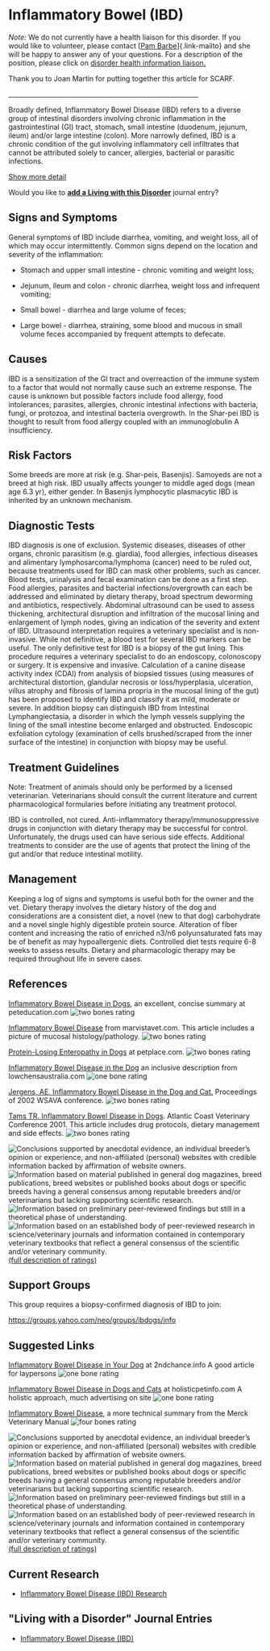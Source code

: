 Inflammatory Bowel (IBD)
========================



*Note:* We do not currently have a health liaison for this disorder.  If
you would like to volunteer, please contact [[Pam
Barbe](mailto:president@samoyedhealthfoundation.org?subject=Questions%20about%20becoming%20a%20Health%20Information%20Liaison%20or%20Reviewer)]{.link-mailto}
and she will be happy to answer any of your questions.  For a
description of the position, please click on [disorder health
information
liaison.](../help/become-a-health-information-liaison.html "become a health information liaison...")

 Thank you to Joan Martin for putting together this article for SCARF.

\_\_\_\_\_\_\_\_\_\_\_\_\_\_\_\_\_\_\_\_\_\_\_\_\_\_\_\_\_\_\_\_\_\_\_\_\_\_\_\_\_\_\_\_\_\_\_\_\_\_\_\_\_\_\_\_\_\_\_



Broadly defined, Inflammatory Bowel Disease (IBD) refers to a diverse
group of intestinal disorders involving chronic inflammation in the
gastrointestinal (GI) tract, stomach, small intestine (duodenum,
jejunum, ileum) and/or large intestine (colon).  More narrowly defined,
IBD is a chronic condition of the gut involving inflammatory cell
infiltrates that cannot be attributed solely to cancer, allergies,
bacterial or parasitic infections.





[Show more detail](inflammatory-bowel-ibd5a76.html?showlong=1)



Would you like to **[add a Living with this
Disorder](inflammatory-bowel-ibd/addliving_form.html)** journal entry?

Signs and Symptoms
------------------

General symptoms of IBD include diarrhea, vomiting, and weight loss, all
of which may occur intermittently. Common signs depend on the location
and severity of the inflammation:

-   Stomach and upper small intestine - chronic vomiting and weight
    loss;

-   Jejunum, ileum and colon - chronic diarrhea, weight loss and
    infrequent vomiting;

-   Small bowel - diarrhea and large volume of feces;

-   Large bowel - diarrhea, straining, some blood and mucous in small
    volume feces accompanied by frequent attempts to defecate.

Causes
------

IBD is a sensitization of the GI tract and overreaction of the immune
system to a factor that would not normally cause such an extreme
response.  The cause is unknown but possible factors include food
allergy, food intolerances, parasites, allergies, chronic intestinal
infections with bacteria, fungi, or protozoa, and intestinal bacteria
overgrowth.  In the Shar-pei IBD is thought to result from food allergy
coupled with an immunoglobulin A insufficiency.

Risk Factors
------------

Some breeds are more at risk (e.g. Shar-peis, Basenjis).  Samoyeds are
not a breed at high risk.  IBD usually affects younger to middle aged
dogs (mean age 6.3 yr), either gender.  In Basenjis  lymphocytic
plasmacytic IBD is inherited by an unknown mechanism.

Diagnostic Tests
----------------

IBD diagnosis is one of exclusion.  Systemic diseases, diseases of other
organs, chronic parasitism (e.g. giardia), food allergies, infectious
diseases and alimentary lymphosarcoma/lymphoma (cancer) need to be ruled
out, because treatments used for IBD can mask other problems, such as
cancer.  Blood tests, urinalysis and fecal examination can be done as a
first step.  Food allergies, parasites and bacterial
infections/overgrowth can each be addressed and eliminated by dietary
therapy, broad spectrum deworming and antibiotics, respectively.
Abdominal ultrasound can be used to assess thickening, architectural
disruption and infiltration of the mucosal lining and enlargement of
lymph nodes, giving an indication of the severity and extent of IBD.
Ultrasound interpretation requires a veterinary specialist and is
non-invasive.  While not definitive, a blood test for several IBD
markers can be useful.      The only definitive test for IBD is a biopsy
of the gut lining.  This procedure requires a veterinary specialist to
do an endoscopy, colonoscopy or surgery.  It is expensive and invasive.
Calculation of a canine disease activity index (CDAI) from analysis of
biopsied tissues (using measures of architectural distortion, glandular
necrosis or loss/hyperplasia, ulceration, villus atrophy and fibrosis of
lamina propria in the mucosal lining of the gut) has been proposed to
identify IBD and classify it as mild, moderate or severe.  In addition
biopsy can distinguish IBD from Intestinal Lymphangiectasia, a disorder
in which the lymph vessels supplying the lining of the small intestine
become enlarged and obstructed.  Endoscopic exfoliation cytology
(examination of cells brushed/scraped from the inner surface of the
intestine) in conjunction with biopsy may be useful.

Treatment Guidelines
--------------------

Note: Treatment of animals should only be performed by a licensed
veterinarian. Veterinarians should consult the current literature and
current pharmacological formularies before initiating any treatment
protocol.

IBD is controlled, not cured.  Anti-inflammatory
therapy/immunosuppressive drugs in conjunction with dietary therapy may
be successful for control. Unfortunately, the drugs used can have
serious side effects.  Additional treatments to consider are the use of
agents that protect the lining of the gut and/or that reduce intestinal
motility.

Management
----------

Keeping a log of  signs and symptoms is useful both for the owner and
the vet. Dietary therapy involves the dietary history of the dog and
considerations are a consistent diet, a novel (new to that dog)
carbohydrate and a novel single highly digestible protein source.
Alteration of fiber content and increasing the ratio of enriched n3/n6
polyunsaturated fats may be of benefit as may hypoallergenic diets.
Controlled diet tests require 6-8 weeks to assess results.  Dietary and
pharmacologic therapy may be required throughout life in severe cases.

References
----------

[Inflammatory Bowel Disease in
Dogs](http://www.peteducation.com/article.cfm?c=2+2090&aid=305),
an excellent, concise summary at peteducation.com   ![two bones
rating](/img/2-bones.gif/image_preview.png)



[Inflammatory Bowel
Disease](http://www.marvistavet.com/inflammatory-bowel-disease.pml)
from marvistavet.com.  This article includes a picture of mucosal
histology/pathology. ![two bones
rating](/img/2-bones.gif/image_preview.png)



[Protein-Losing Enteropathy in
Dogs](http://www.petplace.com/dogs/protein-losing-enteropathy-in-dogs-ple/page1.aspx)
at petplace.com.     ![two bones
rating](/img/2-bones.gif/image_preview.png)



[Inflammatory Bowel Disease in the
Dog](http://www.lowchensaustralia.com/health/boweldisease.htm)
an inclusive description from lowchensaustralia.com ![one bone
rating](/img/bone.gif/image_preview.png)

[Jergens, AE.  Inflammatory Bowel Disease in the Dog and
Cat.](http://www.vin.com/proceedings/Proceedings.plx?CID=WSAVA2002&PID=2585&Category=414)
Proceedings of 2002 WSAVA conference.  ![two bones
rating](/img/2-bones.gif/image_preview.png)

[Tams TR.  Inflammatory Bowel Disease in
Dogs](http://www.vin.com/VINDBPub/SearchPB/Proceedings/PR05000/PR00426.htm).
Atlantic Coast Veterinary Conference 2001.  This article includes  drug
protocols, dietary management and side effects. ![two bones
rating](/img/2-bones.gif/image_preview.png)



![](inflammatory-bowel-ibd/bone.gif "Conclusions supported by anecdotal evidence, an individual breeder’s opinion or experience, and non-affiliated (personal) websites with credible information backed by affirmation of website owners.")
![](inflammatory-bowel-ibd/2-bones.gif "Information based on material published in general dog magazines, breed publications, breed websites or published books about dogs or specific breeds  having a general consensus among reputable breeders and/or veterinarians but lacking supporting scientific research.")
![](inflammatory-bowel-ibd/3-bones.gif "Information based on preliminary peer-reviewed findings but still in a theoretical phase of understanding.")
![](inflammatory-bowel-ibd/4-bones.gif "Information based on an established body of peer-reviewed research in science/veterinary journals and information contained in contemporary veterinary textbooks that reflect a general consensus of the scientific and/or veterinary community.")
[(full description of ratings)](ratings-what-do-they-mean.html)



Support Groups
--------------

This group requires a biopsy-confirmed diagnosis of IBD to join:

<https://groups.yahoo.com/neo/groups/ibdogs/info>

Suggested Links
---------------

[Inflammatory Bowel Disease in Your
Dog](http://www.2ndchance.info/inflambowel.htm) at
2ndchance.info  A good article for laypersons ![one bone
rating](/img/bone.gif/image_preview.png)



[Inflammatory Bowel Disease in Dogs and
Cats](http://www.holisticpetinfo.com/conditions/digestive_ibd.htm)
at holisticpetinfo.com  A holistic approach, much advertising on site
![one bone
rating](/img/bone.gif/image_preview.png)



[Inflammatory Bowel
Disease](http://www.merckvetmanual.com/mvm/digestive_system/diseases_of_the_stomach_and_intestines_in_small_animals/inflammatory_bowel_disease_in_small_animals.html),
a more technical summary from the Merck Veterinary Manual  ![four bones
rating](/img/4-bones.gif/image_preview.png)



![](inflammatory-bowel-ibd/bone.gif "Conclusions supported by anecdotal evidence, an individual breeder’s opinion or experience, and non-affiliated (personal) websites with credible information backed by affirmation of website owners.")
![](inflammatory-bowel-ibd/2-bones.gif "Information based on material published in general dog magazines, breed publications, breed websites or published books about dogs or specific breeds  having a general consensus among reputable breeders and/or veterinarians but lacking supporting scientific research.")
![](inflammatory-bowel-ibd/3-bones.gif "Information based on preliminary peer-reviewed findings but still in a theoretical phase of understanding.")
![](inflammatory-bowel-ibd/4-bones.gif "Information based on an established body of peer-reviewed research in science/veterinary journals and information contained in contemporary veterinary textbooks that reflect a general consensus of the scientific and/or veterinary community.")
[(full description of ratings)](ratings-what-do-they-mean.html)



Current Research
----------------

-   [Inflammatory Bowel Disease (IBD)
    Research](inflammatory-bowel-ibd/inflammatory-bowel-disease-ibd.html)

\"Living with a Disorder\" Journal Entries
------------------------------------------

-   [Inflammatory Bowel Disease
    (IBD)](inflammatory-bowel-ibd/inflammatory-bowel-disease-ibd-1.html)

